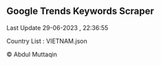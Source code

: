 

## Google Trends Keywords Scraper 
 
Last Update 29-06-2023 , 22:36:55

Country List :
VIETNAM.json



© Abdul Muttaqin 
